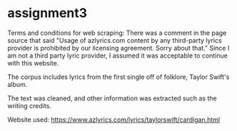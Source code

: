 # assignment3

Terms and conditions for web scraping: There was a comment in the page source that said "Usage of azlyrics.com content by any third-party lyrics provider is prohibited by our licensing agreement. Sorry about that." Since I am not a third party lyric provider, I assumed it was acceptable to continue with this website.

The corpus includes lyrics from the first single off of folklore, Taylor Swift's album. 

The text was cleaned, and other information was extracted such as the writing credits.

Website used: https://www.azlyrics.com/lyrics/taylorswift/cardigan.html
